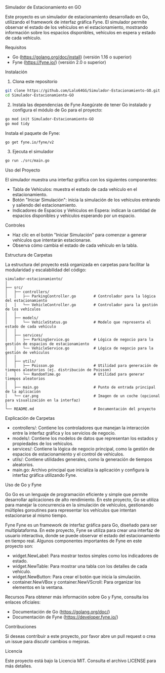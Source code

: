 Simulador de Estacionamiento en GO

Este proyecto es un simulador de estacionamiento desarrollado en Go, utilizando el framework de interfaz gráfica Fyne. El simulador permite observar el estado de los vehículos en el estacionamiento, mostrando información sobre los espacios disponibles, vehículos en espera y estado de cada vehículo.

Requisitos

- Go (https://golang.org/doc/install) (versión 1.16 o superior)
- Fyne (https://fyne.io/) (versión 2.0 o superior)

Instalación

1. Clona este repositorio
```bash
git clone https://github.com/Lalo64GG/Simulador-Estacionamiento-GO.git
cd Simulador-Estacionamiento-GO
```

2. Instala las dependencias de Fyne
Asegúrate de tener Go instalado y configura el módulo de Go para el proyecto:
```bash
go mod init Simulador-Estacionamiento-GO
go mod tidy
```

Instala el paquete de Fyne:
```bash
go get fyne.io/fyne/v2
```

3. Ejecuta el simulador
```bash
go run ./src/main.go
```

Uso del Proyecto

El simulador muestra una interfaz gráfica con los siguientes componentes:
- Tabla de Vehículos: muestra el estado de cada vehículo en el estacionamiento.
- Botón "Iniciar Simulación": inicia la simulación de los vehículos entrando y saliendo del estacionamiento.
- Indicadores de Espacios y Vehículos en Espera: indican la cantidad de espacios disponibles y vehículos esperando por un espacio.

Controles
- Haz clic en el botón "Iniciar Simulación" para comenzar a generar vehículos que intentarán estacionarse.
- Observa cómo cambia el estado de cada vehículo en la tabla.

Estructura de Carpetas

La estructura del proyecto está organizada en carpetas para facilitar la modularidad y escalabilidad del código:

```plaintext
simulador-estacionamiento/
│
├── src/
│   ├── controllers/
│   │   ├── ParkingController.go        # Controlador para la lógica del estacionamiento
│   │   └── VehicleController.go        # Controlador para la gestión de los vehículos
│   │
│   ├── models/
│   │   └── VehicleStatus.go            # Modelo que representa el estado de cada vehículo
│   │
│   ├── services/
│   │   ├── ParkingService.go           # Lógica de negocio para la gestión de espacios de estacionamiento
│   │   └── VehicleService.go           # Lógica de negocio para la gestión de vehículos
│   │
│   ├── utils/
│   │   ├── Poisson.go                  # Utilidad para generación de tiempos aleatorios (ej. distribución de Poisson)
│   │   └── RandomTime.go               # Utilidad para generar tiempos aleatorios
│   │
│   ├── main.go                         # Punto de entrada principal de la aplicación
│   └── car.png                         # Imagen de un coche (opcional para visualización en la interfaz)
│
└── README.md                           # Documentación del proyecto
```

Explicación de Carpetas

- controllers/: Contiene los controladores que manejan la interacción entre la interfaz gráfica y los servicios de negocio.
- models/: Contiene los modelos de datos que representan los estados y propiedades de los vehículos.
- services/: Contiene la lógica de negocio principal, como la gestión de espacios de estacionamiento y el control de vehículos.
- utils/: Contiene utilidades generales, como la generación de tiempos aleatorios.
- main.go: Archivo principal que inicializa la aplicación y configura la interfaz gráfica utilizando Fyne.

Uso de Go y Fyne

Go
Go es un lenguaje de programación eficiente y simple que permite desarrollar aplicaciones de alto rendimiento. En este proyecto, Go se utiliza para manejar la concurrencia en la simulación de vehículos, gestionando múltiples goroutines para representar los vehículos que intentan estacionarse al mismo tiempo.

Fyne
Fyne es un framework de interfaz gráfica para Go, diseñado para ser multiplataforma. En este proyecto, Fyne se utiliza para crear una interfaz de usuario interactiva, donde se puede observar el estado del estacionamiento en tiempo real. Algunos componentes importantes de Fyne en este proyecto son:

- widget.NewLabel: Para mostrar textos simples como los indicadores de estado.
- widget.NewTable: Para mostrar una tabla con los detalles de cada vehículo.
- widget.NewButton: Para crear el botón que inicia la simulación.
- container.NewVBox y container.NewVScroll: Para organizar los elementos en la ventana.

Recursos
Para obtener más información sobre Go y Fyne, consulta los enlaces oficiales:
- Documentación de Go (https://golang.org/doc/)
- Documentación de Fyne (https://developer.fyne.io/)

Contribuciones

Si deseas contribuir a este proyecto, por favor abre un pull request o crea un issue para discutir cambios o mejoras.

Licencia

Este proyecto está bajo la Licencia MIT. Consulta el archivo LICENSE para más detalles.
